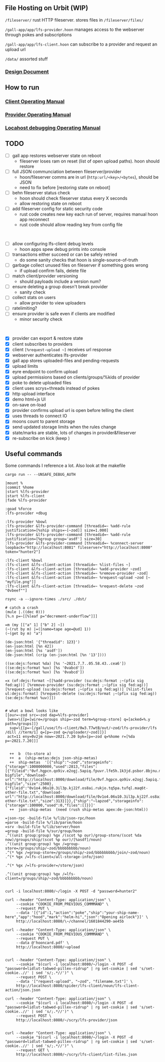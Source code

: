 ## File Hosting on Urbit (WIP)

`/fileserver/` rust HTTP fileserver. stores files in `/fileserver/files/`

`/gall-app/app/lfs-provider.hoon` manages access to the webserver through pokes and subscriptions

`/gall-app/app/lfs-client.hoon` can subscribe to a provider and request an upload url

`/data/` assorted stuff

### [Design Document](./data/design.md)

## How to run

### [Client Operating Manual](./data/client.md)

### [Provider Operating Manual](./data/provider.md)

### [Locahost debugging Operating Manual](./data/debugging.md)



## TODO

- [ ] gall app restores webserver state on reboot
    - fileserver loses ram on reset (list of open upload paths). hoon should restore
- [ ] full JSON communciation between fileserver/provider
    - hoon/fileserver comms are in url (`http:url/<key>/<bytes`), should be JSON
    - need to fix before [restoring state on reboot]
- [ ] behn fileserver status check
    - hoon should check fileserver status every X seconds
    - allow restoring state on reboot
- [ ] add fileserver config for static security code
    - rust code creates new key each run of server, requires manual hoon app reconnect
    - rust code should allow reading key from config file

<br />

- [ ] allow configuring lfs-client debug levels
    - hoon apps spew debug prints into console
- [ ] transactions either succeed or can be safely retried
    - do some sanity checks that hoon is single-source-of-truth
- [ ] garbage collect unused files on fileserver if something goes wrong
    - if upload confirm fails, delete file
- [ ] match client/provider versioning
    - should payloads include a version num?
- [ ] ensure deleting a group doesn't break provider
    - sanity check
- [ ] collect stats on users
    - allow provider to view uploaders
- [ ] ratelimiting?
- [ ] ensure provider is safe even if clients are modified
    - minor security check

<br />

- [x] provider can export & restore state
- [x] client subscribes to providers
- [x] client `[%request-upload ~]` receives url response
- [x] webserver authenticates lfs-provider
- [x] gall app stores uploaded-files and pending-requests
- [x] upload limits
- [x] eyre endpoint to confirm upload
- [x] upload permissions based on clients/groups/%kids of provider
- [x] poke to delete uploaded files
- [x] client uses scrys+threads instead of pokes
- [x] http upload interface
- [x] demo html+js UI
- [x] on-save on-load
- [x] provider confirms upload url is open before telling the client
- [x] uses threads to connect IO
- [x] moons count to parent storage
- [x] send updated storage limits when the rules change
- [x] state/marks are stable, lots of changes in provider&fileserver
- [x] re-subscribe on kick (keep )

## Useful commands

Some commands  I reference a lot. Also look at the makefile

```
cargo run -- --UNSAFE_DEBUG_AUTH

|mount %
|commit %home
|start %lfs-provider
|start %lfs-client
|fade %lfs-provider

:goad %force
:lfs-provider +dbug

:lfs-provider %bowl
:lfs-provider &lfs-provider-command [threadid=~ %add-rule justification=[%ship ships=~[~zod]] size=1.000]
:lfs-provider &lfs-provider-command [threadid=~ %add-rule justification=[%group group='asdf'] size=30]
:lfs-provider &lfs-provider-command [threadid=~ %connect-server loopback="http://localhost:8081" fileserver="http://localhost:8000" token="hunter2"]

:lfs-client %bowl
:lfs-client &lfs-client-action [threadid=~ %list-files ~]
:lfs-client &lfs-client-action [threadid=~ %add-provider ~zod]
:lfs-client &lfs-client-action [threadid=~ %remove-provider ~zod]
:lfs-client &lfs-client-action [threadid=~ %request-upload ~zod [~ "myfile.png"]]
:lfs-client &lfs-client-action [threadid=~ %request-delete ~zod "0vbeef""]

rsync -a --ignore-times ./src/ ./dst/

# catch a crash
(mule |.((dec 0)))
[%.n p=~[[%leaf p="decrement-underflow"]]]

=m (my [["a" 1] ["b" 2] ~])
(~(rut by m) |=([name=tape age=@ud] 1))
(~(get by m) "a")

(de-json:html '{"threadid": 123}')
(en-json:html [%n 42])
(en-json:html [%s 'asdf'])
(de-json:html (crip (en-json:html [%n '13'])))

((se:dejs:format %da) [%s '~2021.7.7..05.58.43..cea6'])
((se:dejs:format %uv) [%s '0vabcd'])
((se:dejs:format %uv) [%s '0vabcd'])

=x (of:dejs:format ~[[%add-provider (su:dejs:format ;~(pfix sig fed:ag))] [%remove-provider (su:dejs:format ;~(pfix sig fed:ag))] [%request-upload (su:dejs:format ;~(pfix sig fed:ag))] [%list-files ul:dejs:format] [%request-delete (su:dejs:format ;~(pfix sig fed:ag)) (se:dejs:format %uv)]])


# what a bowl looks like
[[our=~zod src=~zod dap=%lfs-provider]
 [wex=\{[p=[wire=/groups ship=~zod term=%group-store] q=[acked=%.y path=/groups]]}
  sup=\{[p=~[/gall/use/lfs-client/0w3.T7wtB/out/~zod/lfs-provider/lfs /dill //term/1] q=[p=~zod q=/uploader/~zod]]}]
 act=11 eny=0v2jm now=~2021.7.20 byk=[p=~zod q=%home r=[%da p=~2021.7.20]]]


  ++  b  (to-store a)
  ++  a  (ship-metas:dejs json-ship-metas)
  ++  ship-metas  '[{"ship":"~zod","storageinfo":{"storage":1000000000,"used":2813,"files":[{"fileid":"0vf.hgpcn.qo9iv.e2ogj.5apiq.fpuvr.lfe5h.1k3jd.psbor.8bjnu.mdnm4-bigfile","download-url":"http://localhost:8000/download/file/0vf.hgpcn.qo9iv.e2ogj.5apiq.fpuvr.lfe5h.1k3jd.psbor.8bjnu.mdnm4-bigfile","size":2500},{"fileid":"0v1o4.06u10.3il3p.kj22f.os8ai.rukjo.tq5pa.tufql.maq6t-other-file.txt","download-url":"http://localhost:8000/download/file/0v1o4.06u10.3il3p.kj22f.os8ai.rukjo.tq5pa.tufql.maq6t-other-file.txt","size":313}]}},{"ship":"~lapzod","storageinfo":{"storage":100000,"used":0,"files":[]}}]'
  ++  json-ship-metas  (need (rush ship-metas apex:de-json:html))

=json-rpc -build-file %/lib/json-rpc/hoon
=parse -build-file %/lib/parse/hoon
=srv -build-file %/lib/server/hoon
=group -build-file %/sur/group/hoon
.^((unit group:group) %gx /(scot %p our)/group-store/(scot %da now)/groups/ship/(scot %p our)/[%asdf]/noun)
.^((unit group:group) %gx /=group-store=/groups/ship/~zod/bbbbbbbbb/noun)
.^(* %gx /=group-store=/groups/ship/~zod/bbbbbbbbb/join/~zod/noun)
.^(* %gx /=lfs-client=/all-storage-info/json)

.^(* %gx /=lfs-provider=/store/json)

.^((unit group:group) %gx /=lfs-client=/groups/ship/~zod/bbbbbbbbb/noun)


curl -i localhost:8080/~/login -X POST -d "password=hunter2"

curl --header "Content-Type: application/json" \
     --cookie "COOKIE_FROM_PREVIOUS_COMMMAND" \
     --request PUT \
     --data '[{"id":1,"action":"poke","ship":"your-ship-name-here","app":"hood","mark":"helm-hi","json":"Opening airlock"}]' \
     http://localhost:8080/\~/channel/1601844290-ae45b

curl --header "Content-Type: application/json" \
     --cookie "COOKIE_FROM_PREVIOUS_COMMMAND" \
     --request PUT \
     --data @'hooncard.pdf' \
     http://localhost:8080/~upload


curl --header "Content-Type: application/json" \
     --cookie "$(curl -i localhost:8080/~/login -X POST -d "password=lidlut-tabwed-pillex-ridrup" | rg set-cookie | sed 's/set-cookie..//' | sed 's/;.*//')" \
     --request POST \
     --data '["request-upload", "~zod", "filename.txt"]' \
     http://localhost:8080/spider/lfs-client/noun/lfs-client-action/json.json

curl --header "Content-Type: application/json" \
     --cookie "$(curl -i localhost:8080/~/login -X POST -d "password=lidlut-tabwed-pillex-ridrup" | rg set-cookie | sed 's/set-cookie..//' | sed 's/;.*//')" \
     --request POST \
     http://localhost:8080/~/scry/lfs-provider/json


curl --header "Content-Type: application/json" \
     --cookie "$(curl -i localhost:8080/~/login -X POST -d "password=lidlut-tabwed-pillex-ridrup" | rg set-cookie | sed 's/set-cookie..//' | sed 's/;.*//')" \
     --request GET \
     http://localhost:8080/~/scry/lfs-client/list-files.json
```
